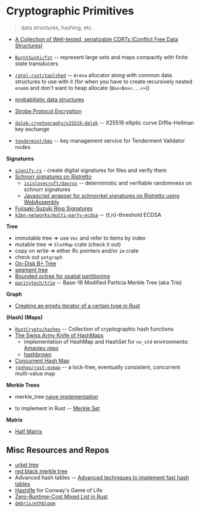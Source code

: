 # Cryptographic Primitives
> data structures, hashing, etc.

* [A Collection of Well-tested, serializable CDRTs (Conflict Free Data Structures)](https://github.com/rust-crdt/rust-crdt)
* [`BurntSushi/fst`](https://github.com/BurntSushi/fst) -- represent large sets and maps compactly with finite state transducers
* [`ratel-rust/toolshed`](https://github.com/ratel-rust/toolshed) -- `Arena` allocator along with common data structures to use with it (for when you have to create recursively nested `enum`s and don't want to heap allocate (`Box<Box<...>>`))
* [probabilistic data structures](https://github.com/crepererum/pdatastructs.rs)

* [Strobe Protocol Encryption](https://github.com/rozbb/strobe-rs)
* [`dalek-cryptography/x25519-dalek`](https://github.com/dalek-cryptography/x25519-dalek) -- X25519 elliptic curve Diffie-Hellman key exchange
* [`tendermint/kms`](https://github.com/tendermint/kms) -- key management service for Tenderment Validator nodes

**Signatures**
* [`signify-rs`](https://github.com/badboy/signify-rs) - create digital signatures for files and verify them
* [Schnorr signatures on Ristretto](https://github.com/w3f/schnorrkel)
    * [`isislovecruft/davros`](https://github.com/isislovecruft/davros) -- deterministic and verifiable randomness on schnorr signatures
    * [Javascript wrapper for schnorrkel signatures on Ristretto using WebAssembly](https://github.com/paritytech/schnorrkel-js)
* [Fujisaki-Suzuki Ring Signatures](https://github.com/rozbb/fujisaki-ringsig)
* [`kZen-networks/multi-party-ecdsa`](https://github.com/KZen-networks/multi-party-ecdsa) -- {t,n}-threshold ECDSA 

**Tree**
* immutable tree => use `Vec` and refer to items by index
* mutable tree => `SlotMap` crate (check it out)
* copy on write => either Rc pointers and/or `im` crate
* check out `petgraph`
* [On-Disk B+ Tree](https://github.com/wspeirs/btree)
* [segment tree](https://github.com/Darksonn/segment-tree)
* [Bounded octree for spatial partitioning](https://github.com/Nercury/octree-rs)
* [`paritytech/trie`](https://github.com/paritytech/trie) -- Base-16 Modified Particia Merkle Tree (aka Trie)

**Graph**
* [Creating an empty iterator of a certain type in Rust](https://www.freedomlayer.org/offst/option-iterator/)

**(Hash) (Maps)**
* [`RustCrypto/hashes`](https://github.com/RustCrypto/hashes) -- Collection of cryptographic hash functions
* [The Swiss Army Knife of HashMaps](https://blog.waffles.space/2018/12/07/deep-dive-into-hashbrown/)
    * implementation of HashMap and HashSet for `no_std` environments: [Amanieu repo](https://github.com/Amanieu/hashmap_core)
    * [hashbrown](https://github.com/Amanieu/hashbrown)
* [Concurrent Hash Map](https://docs.rs/chashmap/2.2.0/chashmap/)
* [`jonhoo/rust-evmap`](https://github.com/jonhoo/rust-evmap) -- a lock-free, eventually consistent, concurrent multi-value map

**Merkle Trees**
* merkle_tree [naive implementation](https://github.com/niklasad1/merkle-tree-rs)

* to implement in Rust -- [Merkle Set](https://github.com/bramcohen/MerkleSet)

**Matrix**
* [Half Matrix](https://github.com/jojolepro/half-matrix?files=1)

## Misc Resources and Repos
* [urkel tree](https://github.com/handshake-org/urkel)
* [red black merkle tree](https://github.com/amiller/redblackmerkle)
* Advanced hash tables -- [Advanced techniques to implement fast hash tables](https://attractivechaos.wordpress.com/2018/10/01/advanced-techniques-to-implement-fast-hash-tables/)
* [Hashlife](https://en.wikipedia.org/wiki/Hashlife) for Conway's Game of Life
* [Zero-Runtime-Cost Mixed List in Rust](http://nercury.github.io/rust/interesting/2015/12/12/typed-arrays.html)
* [`debris/ethbloom`](https://github.com/debris/ethbloom)